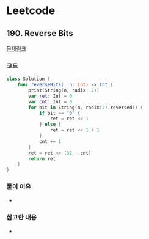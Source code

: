 # Leetcode

## 190. Reverse Bits


[문제링크](https://leetcode.com/problems/reverse-bits/)


### 코드

```swift
class Solution {
    func reverseBits(_ n: Int) -> Int {
        print(String(n, radix: 2))
        var ret: Int = 0
        var cnt: Int = 0
        for bit in String(n, radix:2).reversed() {
            if bit == "0" {
                ret = ret << 1
            } else {
                ret = ret << 1 + 1
            }
            cnt += 1
        }
        ret = ret << (32 - cnt)
        return ret
    }
}
```

### 풀이 이유
-

### 참고한 내용
- 